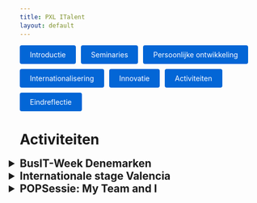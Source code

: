 ```yaml
---
title: PXL ITalent
layout: default
---
```


<style>

  .highlight {
    color: red;
  }

  .content {
    max-width: 900px;
    margin: auto;
    line-height: 1.6;
  }

  .image-right {
    float: right;
    margin: 1em 0 1em 2em;
    max-width: 40%;
    border-radius: 8px;
  }

  @media (max-width: 768px) {
    .image-right {
      float: none;
      display: block;
      margin: 1em auto;
      max-width: 100%;
    }
  }

  .image-right-wrapper {
    float: right;
    max-width: 40%;
     margin: 1em;
  }

  .image-right {
    width: 100%;
    border-radius: 8px;
  }

  summary {
    list-style: disclosure-closed;
    display: list-item;
  }

  details[open] > summary {
    list-style: disclosure-open;
  }


</style>

<p style="display: flex; flex-wrap: wrap; gap: 10px;">
  <a href="./" style="background: #0366d6; color: #fff; padding: 10px 20px; border-radius: 4px; text-decoration: none;">
    Introductie
  </a>
  <a href="./seminaries.html" style="background: #0366d6; color: #fff; padding: 10px 20px; border-radius: 4px; text-decoration: none;">
    Seminaries
  </a>
  <a href="./persoonlijke_groei.html" style="background: #0366d6; color: #fff; padding: 10px 20px; border-radius: 4px; text-decoration: none;">
    Persoonlijke ontwikkeling
  </a>
  <a href="./internationalisering.html" style="background: #0366d6; color: #fff; padding: 10px 20px; border-radius: 4px; text-decoration: none;">
    Internationalisering
  </a>
  <a href="./innovatie.html" style="background: #0366d6; color: #fff; padding: 10px 20px; border-radius: 4px; text-decoration: none;">
    Innovatie
  </a>
  <a href="./activiteiten.html" style="background: #0366d6; color: #fff; padding: 10px 20px; border-radius: 4px; text-decoration: none;">
    Activiteiten
  </a>
  <a href="./eindreflectie.html" style="background: #0366d6; color: #fff; padding: 10px 20px; border-radius: 4px; text-decoration: none;">
    Eindreflectie
  </a>
</p>

# Activiteiten

<details closed>
 <summary style="font-size: 1.5em; font-weight: bold; cursor: pointer;">
    BusIT-Week Denemarken
  </summary>

  <div class="content">

  <p>
  In mijn tweede jaar besloot ik een avontuur aan te gaan door me in te schrijven voor de BusIT-week naar Denemarken. 
  Ik koos bewust voor Denemarken, omdat ik altijd al een Scandinavisch land wilde bezoeken. 
  Deze reis leek me een uitgelezen kans om niet alleen mijn technische vaardigheden verder te ontwikkelen, 
  maar ook mijn blik op andere culturen te verruimen.
  </p>

  <div class="image-right-wrapper">
    <img src="foto's/IMG_5073.JPG" alt="Team photo in Denmark" class="image-right"/>
  </div>

  <p>
  Hoewel de opdracht over UX/UI-Design ging en niet echt aansloot aan mijn gekozen afstudeerrichting 
  (systeem- en netwerkbeheer) vond ik het toch fijn om eens creatief bezig te zijn en niet zo zeer technisch. 
  Tijdens deze week gingen we aan de slag met het bedenken en uitwerken van digitale oplossing voor Godset, 
  een lokale concertzaal die hun ticketverkoop een boost wilde geven. In teams werkten we aan creatieve oplossingen, 
  die we uitwerkten in Figma. Op het einde van de week werd het meest overtuigende en goed uitgewerkte prototype 
  bekroond tot winnaar.
  </p>

  <p>
  Een dag voor de start van het project vloog ik samen met vier andere studenten naar 
  Billund in Denemarken. We hadden onze reis goed voorbereid, 
  zodat we na de landing meteen een rechtstreekse bus konden nemen naar Kolding, de stad waar de school zich bevond waar het project doorging. Hier startte maandag ons project.
  </p>

  <p>
  We begonnen met een rondleiding bij Godset, zodat we een duidelijk beeld kregen van de uitdaging die ons te wachten stond. Daar werd al snel duidelijk dat hun ticketverkoop de laatste tijd sterk was gedaald, en dit project werd opgezet om daar verandering in te brengen. De verantwoordelijke lichtte toe dat hun huidige website verouderd was en dat ze beschikten over enkele digitale displays in de lobby en de concertzaal. Dit vormde het startpunt om onze creatieve breinen meteen aan het werk te zetten
  </p>

  <p>
  Eenmaal terug op de campus van IBA, de gastheer van deze BusIT-week, werden we willekeurig in groepen verdeeld. Bij de samenstelling werd er bewust gestreefd naar een mix van nationaliteiten. Mijn groep bestond uit drie Belgen, één uit Antwerpen, één uit Wallonië en ikzelf, aangevuld met twee Deense studenten en één deelnemer uit Hongarije.
  </p>

  <div class="image-right-wrapper">
    <img src="foto's/IMG_5040.jpg" alt="Photo of Building" class="image-right" heigth="600px"/>
  </div>

  <p>
  Na een intensieve dag brainstormen over hoe we de ticketverkoop bij Godset opnieuw konden stimuleren via innovatieve ideeën, gingen we op dinsdag aan de slag met het uitwerken van twee concepten.
  </p>

  <p>
  Het eerste idee was een photobooth. Bezoekers konden hierin, net zoals bij een klassieke photobooth, foto's maken en afdrukken. De twist? De gemaakte foto's werden live getoond op schermen verspreid over de concertzaal, en ook automatisch geüpload naar de website van Godset, op de pagina van het specifieke concert waarop de foto werd genomen. Zo ontstond er een levendige en authentieke sfeerimpressie van elk evenement, die meteen ook diende als marketingtool.
  </p>

  <p>
  Het tweede idee draaide rond het digitaliseren van de vestiaire. In plaats van de klassieke papieren vestiairetickets ontwierpen we een app. Wanneer je je jas afgeeft, wordt er een QR-code aan bevestigd. Die scan je met de app, die gekoppeld is aan je persoonlijke account. In de app kun je je vestiaireticket raadplegen, en door dit bij het ophalen te tonen, krijg je je jas sneller en efficiënter terug zonder het risico om een papiertje kwijt te raken.
  </p>

  <p>
  Op vrijdag, de laatste dag van het project, mochten we ons concept presenteren aan de vertegenwoordigers van Godset. We toonden hoe ons idee eruitzag, hoe het in de praktijk kon worden toegepast en op welke manier het kon bijdragen aan een hogere ticketverkoop.
  </p>

  <p>
  Nadat alle groepen hun voorstellen hadden gepitcht, trok de jury zich terug om het winnende concept te bepalen. Er waren heel wat sterke ideeën, maar helaas waren wij niet de winnaar. Als bewijs van onze deelname kregen we wel allemaal nog een certificaat.
  </p>

  <p>
  Naast het project werden er doorheen de week ook verschillende activiteiten buiten de werkuren georganiseerd. Zo maakten we een culturele wandeling door de stad, die eindigde met een bezoek aan het Koldinghus, een indrukwekkend kasteel uit de 13de eeuw. Het was een leuke manier om niet alleen technisch en creatief uitgedaagd te worden, maar ook een flinke portie Deense cultuur mee te pikken.
  </p>

  <div class="image-right-wrapper">
    <img src="foto's/Koldinghus.png" alt="Koldinghus" class="image-right"/>
  </div>

  <p>
  Dit was echter niet de enige activiteit. We kregen ook de kans om een concert bij te wonen van een punkrockband in de concertzaal van Godset zelf. Dat zorgde niet alleen voor een leuke avond, maar gaf ons ook waardevolle inzichten in hoe ons concept in de praktijk zou kunnen werken.
  </p>

  <p>
  In onze vrije tijd trokken we vaak naar The Arcade, een gezellige lokale bar met een mix van bordspellen en arcadekasten, de ideale plek om te ontspannen en andere studenten beter te leren kennen.
  </p>

  <p>
  Deze reis heeft me veel geleerd over zelfstandigheid. Het was de eerste keer dat ik zonder mijn ouders naar het buitenland ging, en meteen ook buiten België. Ik ben ontzettend blij dat ik deze kans heb gegrepen, want wat ik in die ene week over mezelf en de wereld heb geleerd, had ik nooit op een jaar tijd op school kunnen meemaken.
  </p>

  <p>
  Daarnaast heb ik er ook heel wat nieuwe vriendschappen aan overgehouden: drie Duitsers met wie ik mijn kamer deelde, drie Nederlanders die vaak met ons optrokken, en natuurlijk mijn medestudenten van PXL.
  </p>

  <div class="image-right-wrapper">
    <img src="foto's/ducks.jpg" alt="ducks" class="image-right"/>
  </div>

  <p>
  Natuurlijk heb ik tijdens het project zelf ook veel bijgeleerd. Zo maakte ik voor het eerst echt kennis met Figma en werd ik uitgedaagd om mijn creativiteit te gebruiken, iets wat we in mijn opleiding niet zo vaak doen. Al snel merkte ik dat mijn interesse toch meer ligt bij technische opdrachten dan bij creatief werk. Dat inzicht gaf me extra vertrouwen in mijn keuze voor de afstudeerrichting Systeem- en Netwerkbeheer.
  </p>

  <p>
  Hoewel het project zelf misschien niet helemaal mijn ding was, maakten de mensen, de cultuur en de hele ervaring eromheen het toch tot een fantastische reis. En misschien nog belangrijker: ik heb bewezen aan mezelf dat ik niet bang ben om uit mijn comfortzone te stappen en iets nieuws te proberen, zoals deelnemen aan een creatief project.
  </p>

  <p>
  Deze ervaring behoort dan ook tot één van mijn drie belangrijkste activiteiten, juist omdat je dit soort kansen niet in het binnenland kunt meemaken. Daarom zou ik het absoluut aanraden aan iedereen die de mogelijkheid heeft om deel te nemen aan een BusIT-week het is een unieke ervaring die je niet snel vergeet.
  </p>

  </div>
</details>

<details closed>
  <summary style="font-size: 1.5em; font-weight: bold; cursor: pointer;">
    Internationale stage Valencia
  </summary>

  <div class="content">

  <p>
  In het laatste jaar van deze opleiding moet je op stage, en dat kan zowel in het binnen- als buitenland. Ik koos ervoor om naar het zuiden te trekken en op buitenlandse stage te gaan. Met de hulp van mijn lectoren Maarten Sourbron en Johan Cleuren kwam ik terecht bij het bedrijf SQLI.
  </p>

  <p>
  Ik leerde SQLI vooral kennen via Maarten, die er vroeger werkte toen het nog Osudio heette. Hij bezorgde me de contactgegevens van mijn huidige stagebegeleider – die toevallig ook Maarten heet. Na wat overleg en contact met Johan, gingen we, samen met een klasgenoot, langs voor een kennismakingsgesprek. Niet veel later kregen we het goede nieuws: we mochten aan de slag.
  </p>

  <p>
  Aangezien SQLI een vestiging heeft in Valencia en daar het beste contact is met het team ter plaatse, werd beslist dat we onze stage in die stad zouden doen. En zo begon ons avontuur.
  </p>

  <p>
  Met dit avontuur wilde ik niet alleen mijn technische kennis uitbreiden, maar ook groeien op persoonlijk vlak. Het was een kans om mezelf beter te leren kennen, zelfstandiger te worden en stappen te zetten richting volwassenheid. Aangezien ik nooit op kot heb gezeten, was dit mijn eerste echte ervaring met alleen wonen.
  </p>

  <p>
  Ik keek er ook enorm naar uit om aan mijn stage te beginnen. Niet alleen om mijn technische vaardigheden te versterken, maar ook om mijn soft skills verder te ontwikkelen. Want in een professioneel bedrijf volstaat het niet om enkel technisch sterk te zijn, je moet ook helder kunnen communiceren, presenteren en je keuzes kunnen toelichten aan bijvoorbeeld een manager, in duidelijke, begrijpbare taal.
  </p>

  <p>
  De eerste dagen in Valencia stonden vooral in het teken van uitpakken en de stad verkennen. Maar op maandag begon het echte werk: onze eerste stagedag. We werden meteen hartelijk verwelkomd door Gloria en Marta, die ons een rondleiding gaven door het kantoor en ons wegwijs maakten in de huisregels.
  </p>

  <div class="image-right-wrapper">
    <img src="foto's/falla.jpg" alt="falla" class="image-right"/>
  </div>

  <p>
  Tijdens onze stage kregen we de opdracht om een interne chatbot te ontwikkelen ter ondersteuning van het Digital Continuity-team. Het doel was om de bot te integreren met tools zoals Jira (voor ticketbeheer), Trello (voor to-dolijsten) en andere systemen. Voor we hieraan konden beginnen, moesten we echter eerst zorgen dat de volledige cloud infrastructuur en de bijbehorende pipelines correct opgezet en geconfigureerd waren.
  </p>

  <p>
  Natuurlijk draait deze ervaring niet alleen om de stage zelf, maar ook om alles wat daarbuiten komt kijken. Zo moest ik leren om zelfstandig te wonen, al was ik niet helemaal alleen, want ik deelde mijn appartement met zes andere internationale mensen. Mijn huisgenoten kwamen uit Noorwegen, Duitsland, Nederland, Frankrijk, Oekraïne en Uruguay. Daardoor werd niet alleen mijn Engels op de stageplek op de proef gesteld, maar ook thuis in het dagelijkse leven.
  </p>

  <p>
  Ik had het geluk om net op het juiste moment in Valencia te zijn, want van 1 tot 19 maart vond daar het traditionele feest Las Fallas plaats, ter ere van Sint-Jozef. Dit feest draait helemaal rond vuur en vuurwerk, en dat was overal te merken. Elke dag om 14 uur en opnieuw om middernacht werd er groots vuurwerk afgestoken. Maar ook overdag vierden mensen volop mee door zelf vuurwerk en knalvuurpijlen af te steken in de straten. 
  </p>

  <p>
  Omdat ik midden in het centrum woonde, was de geluidsoverlast soms behoorlijk heftig, maar tegelijk was het indrukwekkend om mee te maken. Op de laatste dag werd het feest afgesloten met het verbranden van grote, zelfgemaakte beelden op verschillende plekken in de stad. Een spectaculair einde van een uniek cultureel evenement.
  </p>

  <div class="image-right-wrapper">
    <img src="foto's/ciutat.jpg" alt="ciutat" class="image-right"/>
  </div>

  <p>
  Na het feest genoot ik extra van de rust en stilte die erop volgde, en dat deed ik vaak op een gezellig terras. Natuurlijk bracht ik niet al mijn tijd daar door. Zo bezocht ik onder andere het bekende Ciutat de les Arts i les Ciències. Hoewel het officieel een museum is, zijn het vooral de architectuur en de indrukwekkende waterpartijen die het zo bijzonder maken.
  </p>

  <p>
  Daarnaast trok ik er vaak op uit om te wandelen of te joggen in het Turia-park, een prachtig en uitgestrekt stadspark dat ooit een rivier was en zich als een groen lint door Valencia slingert. Het was de perfecte plek om even te ontspannen en de stad van een andere kant te beleven. 
  </p>

  <p>
  Tijdens mijn stage heb ik veel nieuwe mensen leren kennen, zowel in Valencia als in België. Op het kantoor in Valencia kwam ik in contact met onder andere de twee Pablo’s, Gloria en Marta. Hoewel ik niet intensief met hen samenwerkte, zorgde hun aanwezigheid wel voor een fijne sfeer op de werkvloer.
  </p>

  <div class="image-right-wrapper">
    <img src="foto's/churros.jpg" alt="churros" class="image-right"/>
  </div>

  <p>
  Dankzij de dagelijkse stand-ups leerde ik ook het Belgische team goed kennen. Zo had ik regelmatig contact met mijn hogeschoolpromotor Maarten, en werkte ik samen met collega’s als Jarne, Dennis, Gert-Jan, Hussien en nog vele anderen. Het was boeiend om deel uit te maken van dit team en op die manier van verschillende mensen bij te leren.
  </p>

  <p>
  Op het kantoor in Valencia kregen we om de twee weken op woensdag een heerlijke traktatie: verse paella. Zo ontdekte ik ook dat paella oorspronkelijk uit Valencia komt, en dat proefde je! Daarnaast werden we op een keer ook verrast met churros, een eenmalig maar superleuk initiatief van het bedrijf. Zulke momenten zorgden voor een gezellige sfeer op de werkvloer en maakten de ervaring nog aangenamer. 
  </p>

  <p>
  Mijn ervaring in Valencia was simpelweg te mooi en te rijk om in één verslag volledig te vatten. Ik heb er ontzettend veel geleerd, niet alleen op technisch en professioneel vlak, maar vooral over mezelf. Ik heb bewezen, aan mezelf én aan mijn ouders, dat ik zonder problemen zelfstandig kan wonen en mijn plan kan trekken. Deze ervaring heeft me doen inzien dat ik klaar ben om het echte leven tegemoet te gaan.
  </p>

  <p>
  Natuurlijk waren er ook moeilijke momenten. Ik had af en toe last van heimwee en miste mijn vrienden en het leven thuis. Maar net die uitdagingen hebben me sterker gemaakt en geholpen om als persoon te groeien.
  </p>

  <p>
  Ik ben mijn ouders ontzettend dankbaar voor hun financiële steun en vertrouwen, en ik ben ook de hogeschool heel dankbaar voor het mogelijk maken van deze unieke kans. Deze stage was voor mij veel meer dan een leeropdracht, het was een levensveranderend avontuur.
  </p>

  <div class="image-right-wrapper">
    <img src="foto's/botanischetuin.jpg" alt="tuin" class="image-right"/>
  </div>

  <p>
  Het is dan ook geen verrassing dat ik ervoor gekozen heb om over deze buitenlandse stage te schrijven. Hoewel het geen verplicht onderdeel was van mijn opleiding, voelde het voor mij als een unieke kans die ik met beide handen moest grijpen. En ik kan het echt aan iedereen aanraden, ongeacht welke richting je volgt, of zelfs als je niet (meer) studeert. Een tijd in het buitenland wonen en werken leert je zoveel meer dan je ooit in een klaslokaal zou kunnen leren. 
  </p>

  <p>
  Je leert omgaan met nieuwe situaties, andere culturen en mensen van over de hele wereld. Maar vooral leer je veel over jezelf: hoe je je aanpast, zelfstandig functioneert en groeit als persoon.
  </p>

  <p>
  Voor mij is dit een ervaring die me voor altijd bij zal blijven, eentje waar ik met trots op terugkijk en waar ik ongetwijfeld nog vaak over zal vertellen. Het was geen verplicht hoofdstuk in mijn opleiding, maar wel één van de waardevolste beslissingen die ik ooit heb genomen.
  </p>

  </div>
</details>

<details closed>
  <summary style="font-size: 1.5em; font-weight: bold; cursor: pointer;">
    POPSessie: My Team and I
  </summary>

  <div class="content">

  <p>
  Tijdens het I-talent traject namen we deel aan verschillende POP-sessies. De laatste sessie, getiteld “My Team and I”, was gericht op het beter leren kennen van ons IT-Project team. In deze interactieve sessie werkten we samen in teamverband en voerden we opdrachten uit die ons hielpen om elkaar beter te leren kennen. 
  </p>

  <p>
  De sessie begon op een luchtige manier. Jo en Carl van LearningPath heetten ons welkom. Samen met verschillende andere teams namen we plaats in een kring om de sessie te starten. We begonnen met enkele vragen over het model van Lencioni, dat is opgebouwd als een piramide.
  </p>

  <div class="image-right-wrapper">
    <img src="foto's/piramide.png" alt="piramide" class="image-right"/>
  </div>

  <p>
  Bij dit model is het belangrijk dat elk onderliggend niveau volledig ingevuld en geborgd is voordat je naar de volgende fase gaat. De onderste lagen zijn groter, zwaarder en moeilijker dan de hogere lagen.
  </p>

  <p>
  Vervolgens kregen we de opdracht om de juiste eigenschappen aan de juiste niveaus van de piramide te koppelen. Deze eigenschappen waren: vertrouwen, conflicten, betrokkenheid, verantwoordelijkheid en resultaten.
  </p>

  <p>
  Na de introductie maakten we een ronde door de kamer, waarbij alle opdrachten werden uitgelegd. We mochten er drie kiezen om uit te voeren. Dit waren opdrachten om het team beter te leren kennen en het ongemakkelijk gevoel er snel uit te halen.
  </p>

  <p>
  De eerste opdracht bestond erin dat we met z’n allen op een doek moesten staan en dit moesten omdraaien zonder dat iemand eraf stapte. Het was meteen een sterke start: we moesten dicht bij elkaar staan, goed communiceren en samen een strategie bedenken. Een leuke en uitdagende manier om onze samenwerking te testen.
  </p>

  <p>
  De tweede opdracht was een stuk uitdagender: we moesten een puzzel oplossen terwijl we allemaal geblinddoekt waren. Al snel merkten we dat dit erg lastig was, dus besloten we dat één iemand de blinddoek zou afdoen om de rest te begeleiden.
  </p>

  <p>
  Tijdens de oefening bleek dat die persoon niet echt een natuurlijke leider was, wat de communicatie bemoeilijkte. In de loop van het project zagen we echter dat iemand anders spontaan een meer coördinerende rol op zich nam. Niet overdreven aanwezig, maar wel op een manier die richting gaf en het team op een rustige manier mee op weg hielp.
  </p>

  <p>
  De derde opdracht was zonder twijfel de makkelijkste. We moesten elk door een ander gat in een geweven constructie kruipen. De eerste paar gaten waren eenvoudig te bereiken, maar voor de laatste persoon werd het een stuk uitdagender: die moest door het hoogste gat.
  </p>

  <p>
  Hiervoor moesten we echt samenwerken, we tilden hem met z’n allen op, hielpen hem door het gat en zorgden ervoor dat hij aan de andere kant veilig werd opgevangen. Een eenvoudige opdracht, maar wel eentje waarin vertrouwen en samenwerking opnieuw centraal stonden.
  </p>

  <p>
  Er zat dus ook veel strategie in deze opdracht want we moeste nadenken om de lichtste persoon door het laatste gat te krijgen. Dit leerde ons ook vooral nadenken voordat we iets doen wat we ook veel hebben moeten doen tijdens het project. 
  </p>

  <p>
  Na het afronden van de opdrachten verzamelden alle teams zich opnieuw in de kring om samen te reflecteren. We blikten terug op wat we gedaan hadden, hoe we samenwerkten, en wat ons opviel tijdens de oefeningen.
  </p>

  <p>
  Er werd ook stilgestaan bij hoe de opdrachten gelinkt konden worden aan de piramide van Lencioni. Elke oefening had namelijk iets te maken met één van de lagen in het model, van vertrouwen en communicatie tot het nemen van verantwoordelijkheid en het behalen van gezamenlijke resultaten.
  </p>

  <p>
  De reden dat ik deze activiteit heb gekozen is omdat ik persoonlijk vond dat dit dit de meest waardevolle POP-sessie van het I-talent traject was. Vooral omdat we elkaar nadien veel beter leerden kennen en er een hechter groepsgevoel ontstond. Tijdens deze sessie merkte ik dat de sfeer binnen het team veranderde. Mensen kwamen losser, we leerden elkaars sterktes en zwaktes beter kennen, en er ontstond een soort vertrouwen dat er voordien minder was. Die verbondenheid zorgde ervoor dat de samenwerking binnen het project niet alleen vlotter verliep, maar ook veel aangenamer werd. Het was niet meer zomaar samenwerken met collega’s; het voelde alsof we echt samen aan iets werkten als een team.
  </p>

  <p>
  De opdrachten zelf waren speels en uitdagend, maar hadden wel degelijk een diepere betekenis. Elke oefening had een duidelijk doel en droeg bij aan de onderlinge samenwerking. Vooral de fysieke opdrachten, waarbij we elkaar moesten vertrouwen en ondersteunen, hadden een groot effect op hoe we naar elkaar keken.
  </p>

  <p>
  Door de opdrachten op deze manier te kunnen koppelen aan de theorie, kreeg ik bovendien meer inzicht in hoe teamdynamiek werkt en wat nodig is om goed samen te functioneren als groep. De link met de piramide van Lencioni maakte alles duidelijker en concreter. Het zorgde voor een interessante verdieping van de sessie en zette mij aan het denken over mijn eigen rol binnen het team. Ik begon me af te vragen hoe ik zelf bijdraag aan vertrouwen, communicatie en betrokkenheid. Dat bewustzijn neem ik zeker mee naar toekomstige samenwerkingen.
  </p>

  </div>
</details>